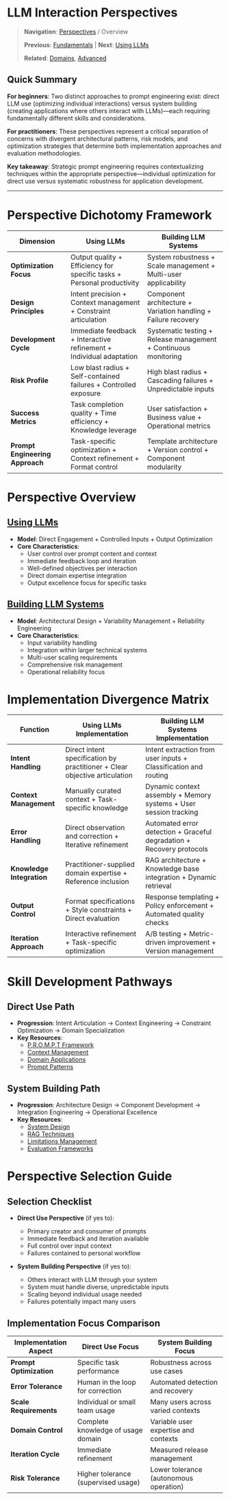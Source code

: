 # LLM Interaction Perspectives

> **Navigation**: [Perspectives](../perspectives) / Overview
> 
> **Previous**: [Fundamentals](../fundamentals) | **Next**: [Using LLMs](./using_llms)
> 
> **Related**: [Domains](../domains), [Advanced](../advanced)

## Quick Summary
**For beginners**: Two distinct approaches to prompt engineering exist: direct LLM use (optimizing individual interactions) versus system building (creating applications where others interact with LLMs)—each requiring fundamentally different skills and considerations.

**For practitioners**: These perspectives represent a critical separation of concerns with divergent architectural patterns, risk models, and optimization strategies that determine both implementation approaches and evaluation methodologies.

**Key takeaway**: Strategic prompt engineering requires contextualizing techniques within the appropriate perspective—individual optimization for direct use versus systematic robustness for application development.

---

# Perspective Dichotomy Framework

| Dimension | Using LLMs | Building LLM Systems |
|-----------|------------|----------------------|
| **Optimization Focus** | Output quality + Efficiency for specific tasks + Personal productivity | System robustness + Scale management + Multi-user applicability |
| **Design Principles** | Intent precision + Context management + Constraint articulation | Component architecture + Variation handling + Failure recovery |
| **Development Cycle** | Immediate feedback + Interactive refinement + Individual adaptation | Systematic testing + Release management + Continuous monitoring |
| **Risk Profile** | Low blast radius + Self-contained failures + Controlled exposure | High blast radius + Cascading failures + Unpredictable inputs |
| **Success Metrics** | Task completion quality + Time efficiency + Knowledge leverage | User satisfaction + Business value + Operational metrics |
| **Prompt Engineering Approach** | Task-specific optimization + Context refinement + Format control | Template architecture + Version control + Component modularity |

# Perspective Overview

## [Using LLMs](./using_llms/README.md)
- **Model**: Direct Engagement + Controlled Inputs + Output Optimization
- **Core Characteristics**:
  - User control over prompt content and context
  - Immediate feedback loop and iteration
  - Well-defined objectives per interaction
  - Direct domain expertise integration
  - Output excellence focus for specific tasks

## [Building LLM Systems](./building_llm_systems/README.md)
- **Model**: Architectural Design + Variability Management + Reliability Engineering
- **Core Characteristics**:
  - Input variability handling
  - Integration within larger technical systems
  - Multi-user scaling requirements
  - Comprehensive risk management
  - Operational reliability focus

# Implementation Divergence Matrix

| Function | Using LLMs Implementation | Building LLM Systems Implementation |
|----------|---------------------------|-------------------------------------|
| **Intent Handling** | Direct intent specification by practitioner + Clear objective articulation | Intent extraction from user inputs + Classification and routing |
| **Context Management** | Manually curated context + Task-specific knowledge | Dynamic context assembly + Memory systems + User session tracking |
| **Error Handling** | Direct observation and correction + Iterative refinement | Automated error detection + Graceful degradation + Recovery protocols |
| **Knowledge Integration** | Practitioner-supplied domain expertise + Reference inclusion | RAG architecture + Knowledge base integration + Dynamic retrieval |
| **Output Control** | Format specifications + Style constraints + Direct evaluation | Response templating + Policy enforcement + Automated quality checks |
| **Iteration Approach** | Interactive refinement + Task-specific optimization | A/B testing + Metric-driven improvement + Version management |

# Skill Development Pathways

## Direct Use Path
- **Progression**: Intent Articulation → Context Engineering → Constraint Optimization → Domain Specialization
- **Key Resources**:
  - [P.R.O.M.P.T Framework](../fundamentals/prompt_framework.md)
  - [Context Management](../fundamentals/context_management.md)
  - [Domain Applications](../domains/)
  - [Prompt Patterns](../prompt_patterns/)

## System Building Path
- **Progression**: Architecture Design → Component Development → Integration Engineering → Operational Excellence
- **Key Resources**:
  - [System Design](../advanced/system_design.md)
  - [RAG Techniques](../advanced/rag.md)
  - [Limitations Management](../fundamentals/limitations.md)
  - [Evaluation Frameworks](../fundamentals/evaluation.md)

# Perspective Selection Guide

## Selection Checklist
- **Direct Use Perspective** (if yes to):
  - Primary creator and consumer of prompts
  - Immediate feedback and iteration available
  - Full control over input context
  - Failures contained to personal workflow

- **System Building Perspective** (if yes to):
  - Others interact with LLM through your system
  - System must handle diverse, unpredictable inputs
  - Scaling beyond individual usage needed
  - Failures potentially impact many users

## Implementation Focus Comparison
| Implementation Aspect | Direct Use Focus | System Building Focus |
|----------------------|------------------|----------------------|
| **Prompt Optimization** | Specific task performance | Robustness across use cases |
| **Error Tolerance** | Human in the loop for correction | Automated detection and recovery |
| **Scale Requirements** | Individual or small team usage | Many users across varied contexts |
| **Domain Control** | Complete knowledge of usage domain | Variable user expertise and contexts |
| **Iteration Cycle** | Immediate refinement | Measured release management |
| **Risk Tolerance** | Higher tolerance (supervised usage) | Lower tolerance (autonomous operation) |